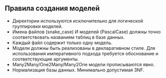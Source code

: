 ## Правила создания моделей
* Директории используются исключительно для логической группировки моделей.
* Имена файлов (snake_case) И моделей (PascalCase) должны точно соответствовать названиям таблиц в базе данных.
* Каждый файл содержит только одну модель.
* Модели должны быть реализованы в декларативном стиле. Для использования императивного подхода требуется обоснование и соответствующие аргументы.
* Many2Many/One2Many/Many2One модели прописываются явно.
* Нормализация базы данных. Минимально допустимая 3NF.
